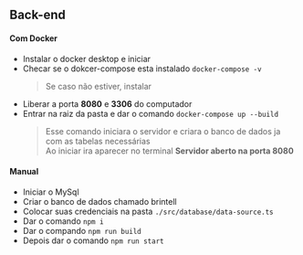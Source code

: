 ## Back-end

#### Com Docker
 - Instalar o docker desktop e iniciar
 - Checar se o dokcer-compose esta instalado ```docker-compose -v```
    > Se caso não estiver, instalar
 - Liberar a porta **8080** e **3306** do computador
 - Entrar na raiz da pasta e dar o comando ```docker-compose up --build```
    > Esse comando iniciara o servidor e criara o banco de dados ja com as tabelas necessárias <br/>
    > Ao iniciar ira aparecer no terminal **Servidor aberto na porta 8080**

#### Manual
 - Iniciar o MySql
 - Criar o banco de dados chamado brintell
 - Colocar suas credenciais na pasta ```./src/database/data-source.ts```
 - Dar o comando ```npm i```
 - Dar o compando ```npm run build```
 - Depois dar o comando ```npm run start```